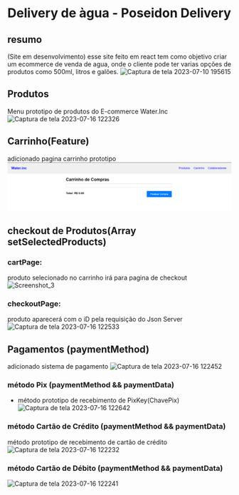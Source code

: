 # Delivery de àgua - Poseidon Delivery

## resumo
(Site em desenvolvimento)
esse site feito em react tem como objetivo criar um ecommerce de venda de agua, onde o cliente pode ter varias opções de produtos como 500ml, litros e galões.
![Captura de tela 2023-07-10 195615](https://github.com/jcr04/ecommerce-agua-react/assets/70778525/c1d6af28-2d35-4419-b174-4e1e30bfd270)


## Produtos
Menu prototipo de produtos do E-commerce Water.Inc
![Captura de tela 2023-07-16 122326](https://github.com/jcr04/ecommerce-agua-react/assets/70778525/4b7acde7-4a06-429d-ba17-49216a29e1e5)


## Carrinho(Feature)
adicionado pagina carrinho prototipo
![Alt text](Screenshot_9.png)

## checkout de Produtos(Array setSelectedProducts)
### cartPage:
produto selecionado no carrinho irá para pagina de checkout
<img width="950" alt="Screenshot_3" src="https://github.com/jcr04/ecommerce-agua-react/assets/70778525/2c3ba19c-3c00-420f-88ca-b0655204b3b5">

### checkoutPage: 
produto aparecerá com o iD pela requisição do Json Server
![Captura de tela 2023-07-16 122533](https://github.com/jcr04/ecommerce-agua-react/assets/70778525/6a1c6389-c820-4e42-8e87-0dc02a78e7c9)

## Pagamentos (paymentMethod)
adicionado sistema de pagamento
![Captura de tela 2023-07-16 122452](https://github.com/jcr04/ecommerce-agua-react/assets/70778525/ad5c070c-f9e7-4a17-b474-7999d0583ffd)

### método Pix (paymentMethod && paymentData)
* método prototipo de recebimento de PixKey(ChavePix)
![Captura de tela 2023-07-16 122642](https://github.com/jcr04/ecommerce-agua-react/assets/70778525/648d0ce7-ce60-4cbd-9a8b-e74d2378169c)

### método Cartão de Crédito (paymentMethod && paymentData)
método prototipo de recebimento de cartão de crédito
![Captura de tela 2023-07-16 122232](https://github.com/jcr04/ecommerce-agua-react/assets/70778525/5f109078-bfdb-4019-b03c-8769c7fc7723)

### método Cartão de Débito (paymentMethod && paymentData)
![Captura de tela 2023-07-16 122241](https://github.com/jcr04/ecommerce-agua-react/assets/70778525/2c0872a0-273d-4693-8aa4-f0aac3beef06)




